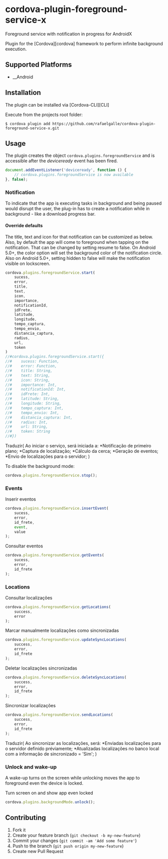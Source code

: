 # cordova-plugin-foreground-service-x
 Foreground service with notification in progress for AndroidX

Plugin for the [Cordova][cordova] framework to perform infinite background execution.

## Supported Platforms
- __Android

## Installation
The plugin can be installed via [Cordova-CLI][CLI]

Execute from the projects root folder:

    $ cordova plugin add https://github.com/rafaelgalle/cordova-plugin-foreground-service-x.git

## Usage
The plugin creates the object `cordova.plugins.foregroundService` and is accessible after the *deviceready* event has been fired.

```js
document.addEventListener('deviceready', function () {
    // cordova.plugins.foregroundService is now available
}, false);
```


### Notification
To indicate that the app is executing tasks in background and being paused would disrupt the user, the plug-in has to create a notification while in background - like a download progress bar.

#### Override defaults
The title, text and icon for that notification can be customized as below. Also, by default the app will come to foreground when tapping on the notification. That can be changed by setting resume to false. On Android 5.0+, the color option will set the background color of the notification circle. Also on Android 5.0+, setting hidden to false will make the notification visible on lockscreen.

```js
cordova.plugins.foregroundService.start(
    sucess,				
    error,
    title,
    text,
    icon,
    importance,
    notificationId,
    idFrete,
    latitude,
    longitude,
    tempo_captura,
    tempo_envio,
    distancia_captura,
    radius,
    url,
    token
)
//#cordova.plugins.foregroundService.start({
//#    sucess: Function,				
//#    error: Function,
//#    title: String,
//#    text: String,
//#    icon: String,
//#    importance: Int,
//#    notificationId: Int,
//#    idFrete: Int,
//#    latitude: String,
//#    longitude: String,
//#    tempo_captura: Int,
//#    tempo_envio: Int,
//#    distancia_captura: Int,
//#    radius: Int,
//#    url: String,
//#    token: String
//#})
```
Traduzir(
Ao iniciar o serviço, será iniciada a:
 *Notificação de primeiro plano;
 *Captura de localização;
 *Cálculo da cerca;
 *Geração de eventos;
 *Envio de localizações para o servidor;
 )

To disable the background mode:
```js
cordova.plugins.foregroundService.stop();
```




### Events
Inserir eventos

```js
cordova.plugins.foregroundService.insertEvent(
    sucess,
    error,
    id_frete,
    event,
    value
);
```

Consultar eventos

```js
cordova.plugins.foregroundService.getEvents(
    sucess,
    error,
    id_frete
);
```

### Locations

Consultar localizações
```js
cordova.plugins.foregroundService.getLocations(
    success,
    error
);
```

Marcar manualmente localizações como sincronizadas
```js
cordova.plugins.foregroundService.updateSyncLocations(
    success,
    error,
    id_frete
);
```

Deletar localizações sincronizadas
```js
cordova.plugins.foregroundService.deleteSyncLocations(
    success,
    error,
    id_frete
);
```

Sincronizar localizações
```js
cordova.plugins.foregroundService.sendLocations(
    success,
    error,
    id_frete
);
```
Traduzir(
Ao sincronizar as localizações, será:
 *Enviadas localizações para o servidor definido préviamente;
 *Atualizadas localizações no banco local com a informação de sincronizado = 'Sim';
 )

### Unlock and wake-up
A wake-up turns on the screen while unlocking moves the app to foreground even the device is locked.

Turn screen on and show app even locked
```js
cordova.plugins.backgroundMode.unlock();
```


## Contributing

1. Fork it
2. Create your feature branch (`git checkout -b my-new-feature`)
3. Commit your changes (`git commit -am 'Add some feature'`)
4. Push to the branch (`git push origin my-new-feature`)
5. Create new Pull Request

